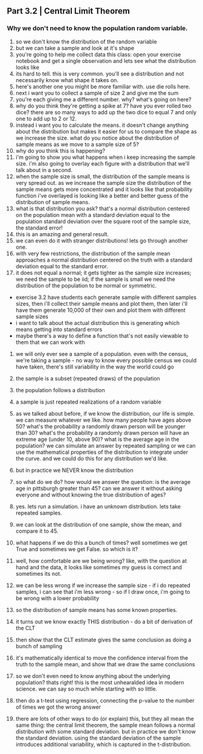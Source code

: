 ## Part 3.2 | Central Limit Theorem

### Why we don't need to know the population random variable.



1. so we don't know the distribution of the random variable
2. but we can take a sample and look at it's shape
3. you're going to help me collect data this class: open your exercise notebook and get a single observation and lets see what the distribution looks like
4. its hard to tell. this is very common. you'll see a distribution and not necessarily know what shape it takes on.
5. here's another one you might be more familiar with. use die rolls here. 
6. next i want you to collect a sample of size 2 and give me the sum
7. you're each giving me a different number. why? what's going on here?
8. why do you think they're getting a spike at 7? have you ever rolled two dice? there are so many ways to add up the two dice to equal 7 and only one to add up to 2 or 12. 
9. instead i want you to calculate the means. it doesn't change anything about the distribution but makes it easier for us to compare the shape as we increase the size. what do you notice about the distribution of sample means as we move to a sample size of 5?
10. why do you think this is happening?
11. i'm going to show you what happens when i keep increasing the sample size. i'm also going to overlay each figure with a distribution that we'll talk about in a second. 
12. when the sample size is small, the distribution of the sample means is very spread out. as we increase the sample size the distribution of the sample means gets more concentrated and it looks like that probability function i've overlayed is looking like a better and better guess of the distribution of sample means.
13. what is that distribution you ask? that's a normal distribution centered on the population mean with a standard deviation equal to the population standard deviation over the square root of the sample size, the standard error!
14. this is an amazing and general result.
15. we can even do it with stranger distributions! lets go through another one.
16. with very few restrictions, the distribution of the sample mean approaches a normal distribution centered on the truth with a standard deviation equal to the standard error. 
17. it does not equal a normal; it gets tighter as the sample size increases; we need the sample to be iid; if the sample is small we need the distribution of the population to be normal or symmetric. 



- exercise 3.2 have students each generate sample with different samples sizes, then i'll collect their sample means and plot them, then later i'll have them generate 10,000 of their own and plot them with different sample sizes
- i want to talk about the actual distribution this is generating which means getting into standard errors
- maybe there's a way to define a function that's not easily viewable to them that we can work with



1. we will only ever see a sample of a population. even with the census, we're taking a sample - no way to know every possible census we could have taken, there's still variability in the way the world could go
2. the sample is a subset (repeated draws) of the population
3. the population follows a distribution
4. a sample is just repeated realizations of a random variable
5. as we talked about before, if we know the distribution, our life is simple. we can measure whatever we like. how many people have ages above 50? what's the probability a randomly drawn person will be younger than 30? what's the probability a randomly drawn person will have an extreme age (under 10, above 90)? what is the average age in the population? we can simulate an answer by repeated sampling or we can use the mathematical properties of the distribution to integrate under the curve. and we could do this for any distribution we'd like.
6. but in practice we NEVER know the distribution
7. so what do we do? how would we answer the question: is the average age in pittsburgh greater than 45? can we answer it without asking everyone and without knowing the true distribution of ages?

8. yes. lets run a simulation. i have an unknown distribution. lets take repeated samples. 
9. we can look at the distribution of one sample, show the mean, and compare it to 45. 
10. what happens if we do this a bunch of times? well sometimes we get True and sometimes we get False. so which is it?
11. well, how comfortable are we being wrong? like, with the question at hand and the data, it looks like sometimes my guess is correct and sometimes its not. 
12. we can be less wrong if we increase the sample size - if i do repeated samples, i can see that i'm less wrong - so if I draw once, i'm going to be wrong with a lower probability
13. so the distribution of sample means has some known properties.
14. it turns out we know exactly THIS distribution - do a bit of derivation of the CLT
15. then show that the CLT estimate gives the same conclusion as doing a bunch of sampling
16. it's mathematically identical to move the confidence interval from the truth to the sample mean, and show that we draw the same conclusions
17. so we don't even need to know anything about the underlying population? thats right! this is the most unhearalded idea in modern science. we can say so much while starting with so little.
18. then do a t-test using regression, connecting the p-value to the number of times we got the wrong answer
19. there are lots of other ways to do (or explain) this, but they all mean the same thing: the central limit theorem, the sample mean follows a normal distribution with some standard deviation. but in practice we don't know the standard deviation. using the standard deviation of the sample introduces additional variability, which is captured in the t-distribution.